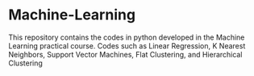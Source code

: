 # Machine-Learning
This repository contains the codes in python developed in the Machine Learning practical course. Codes such as  Linear Regression, K Nearest Neighbors, Support Vector Machines, Flat Clustering, and Hierarchical Clustering
